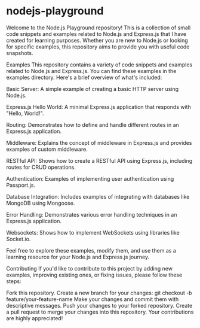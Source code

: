 # nodejs-playground

Welcome to the Node.js Playground repository! This is a collection of small code snippets and examples related to Node.js and Express.js that I have created for learning purposes. Whether you are new to Node.js or looking for specific examples, this repository aims to provide you with useful code snapshots.

Examples
This repository contains a variety of code snippets and examples related to Node.js and Express.js. You can find these examples in the examples directory. Here's a brief overview of what's included:

Basic Server: A simple example of creating a basic HTTP server using Node.js.

Express.js Hello World: A minimal Express.js application that responds with "Hello, World!".

Routing: Demonstrates how to define and handle different routes in an Express.js application.

Middleware: Explains the concept of middleware in Express.js and provides examples of custom middleware.

RESTful API: Shows how to create a RESTful API using Express.js, including routes for CRUD operations.

Authentication: Examples of implementing user authentication using Passport.js.

Database Integration: Includes examples of integrating with databases like MongoDB using Mongoose.

Error Handling: Demonstrates various error handling techniques in an Express.js application.

Websockets: Shows how to implement WebSockets using libraries like Socket.io.

Feel free to explore these examples, modify them, and use them as a learning resource for your Node.js and Express.js journey.

Contributing
If you'd like to contribute to this project by adding new examples, improving existing ones, or fixing issues, please follow these steps:

Fork this repository.
Create a new branch for your changes: git checkout -b feature/your-feature-name
Make your changes and commit them with descriptive messages.
Push your changes to your forked repository.
Create a pull request to merge your changes into this repository.
Your contributions are highly appreciated!



